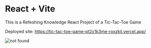 # React + Vite

This is a Refeshing Knowledge React Project of a Tic-Tac-Toe Game

Deployed site: https://tic-tac-toe-game-pt2x1k3me-roxzkil.vercel.app/

<img src="https://ibb.co/MgyBpSn" alt="not found"/>
